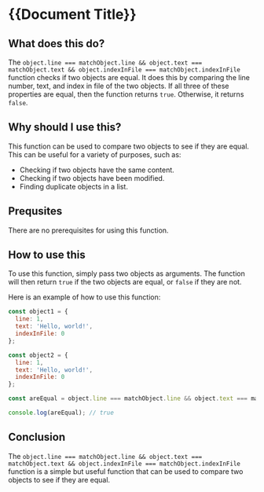 
  
   # **{{Document Title}}**

## What does this do?

The `object.line === matchObject.line && object.text === matchObject.text && object.indexInFile === matchObject.indexInFile` function checks if two objects are equal. It does this by comparing the line number, text, and index in file of the two objects. If all three of these properties are equal, then the function returns `true`. Otherwise, it returns `false`.

## Why should I use this?

This function can be used to compare two objects to see if they are equal. This can be useful for a variety of purposes, such as:

* Checking if two objects have the same content.
* Checking if two objects have been modified.
* Finding duplicate objects in a list.

## Prequsites

There are no prerequisites for using this function.

## How to use this

To use this function, simply pass two objects as arguments. The function will then return `true` if the two objects are equal, or `false` if they are not.

Here is an example of how to use this function:

```javascript
const object1 = {
  line: 1,
  text: 'Hello, world!',
  indexInFile: 0
};

const object2 = {
  line: 1,
  text: 'Hello, world!',
  indexInFile: 0
};

const areEqual = object.line === matchObject.line && object.text === matchObject.text && object.indexInFile === matchObject.indexInFile(object1, object2);

console.log(areEqual); // true
```

## Conclusion

The `object.line === matchObject.line && object.text === matchObject.text && object.indexInFile === matchObject.indexInFile` function is a simple but useful function that can be used to compare two objects to see if they are equal.
  
  